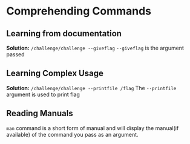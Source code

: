 # Comprehending Commands 
## Learning from documentation 
**Solution:**
`/challenge/challenge --giveflag`
`--giveflag` is the argument passed 
## Learning Complex Usage 
**Solution:**
`/challenge/challenge --printfile /flag`
The `--printfile` argument is used to print flag 
## Reading Manuals 
`man` command is a short form of manual and will display the manual(if available) of the command you pass as an argument.

